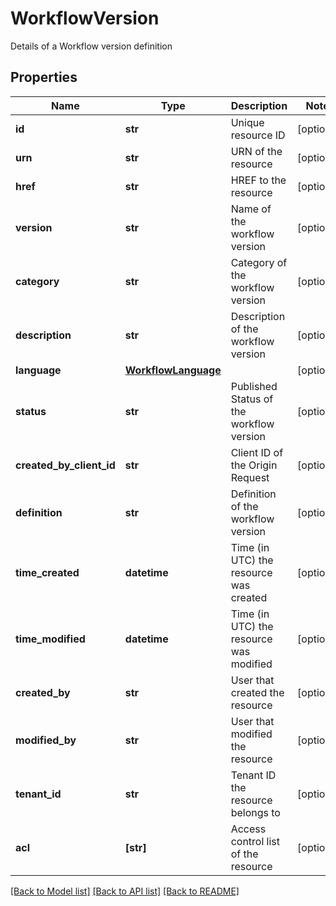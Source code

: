 # WorkflowVersion

Details of a Workflow version definition

## Properties
Name | Type | Description | Notes
------------ | ------------- | ------------- | -------------
**id** | **str** | Unique resource ID | [optional] 
**urn** | **str** | URN of the resource | [optional] 
**href** | **str** | HREF to the resource | [optional] 
**version** | **str** | Name of the workflow version | [optional] 
**category** | **str** | Category of the workflow version | [optional] 
**description** | **str** | Description of the workflow version | [optional] 
**language** | [**WorkflowLanguage**](WorkflowLanguage.md) |  | [optional] 
**status** | **str** | Published Status of the workflow version | [optional] 
**created_by_client_id** | **str** | Client ID of the Origin Request | [optional] 
**definition** | **str** | Definition of the workflow version | [optional] 
**time_created** | **datetime** | Time (in UTC) the resource was created | [optional] 
**time_modified** | **datetime** | Time (in UTC) the resource was modified | [optional] 
**created_by** | **str** | User that created the resource | [optional] 
**modified_by** | **str** | User that modified the resource | [optional] 
**tenant_id** | **str** | Tenant ID the resource belongs to | [optional] 
**acl** | **[str]** | Access control list of the resource | [optional] 

[[Back to Model list]](../README.md#documentation-for-models) [[Back to API list]](../README.md#documentation-for-api-endpoints) [[Back to README]](../README.md)


